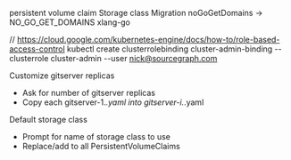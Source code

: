 persistent volume claim Storage class
Migration
noGoGetDomains -> NO_GO_GET_DOMAINS xlang-go

// https://cloud.google.com/kubernetes-engine/docs/how-to/role-based-access-control
kubectl create clusterrolebinding cluster-admin-binding --clusterrole cluster-admin --user nick@sourcegraph.com

Customize gitserver replicas

- Ask for number of gitserver replicas
- Copy each gitserver-1._.yaml into gitserver-i._.yaml

Default storage class

- Prompt for name of storage class to use
- Replace/add to all PersistentVolumeClaims
